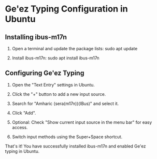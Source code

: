 # Ge'ez Typing Configuration in Ubuntu

## Installing ibus-m17n

1. Open a terminal and update the package lists:
sudo apt update


2. Install ibus-m17n:
sudo apt install ibus-m17n


## Configuring Ge'ez Typing

1. Open the "Text Entry" settings in Ubuntu.

2. Click the "+" button to add a new input source.

3. Search for "Amharic (sera(m17n))(IBus)" and select it.

4. Click "Add".

5. Optional: Check "Show current input source in the menu bar" for easy access.

6. Switch input methods using the Super+Space shortcut.

That's it! You have successfully installed ibus-m17n and enabled Ge'ez typing in Ubuntu.
